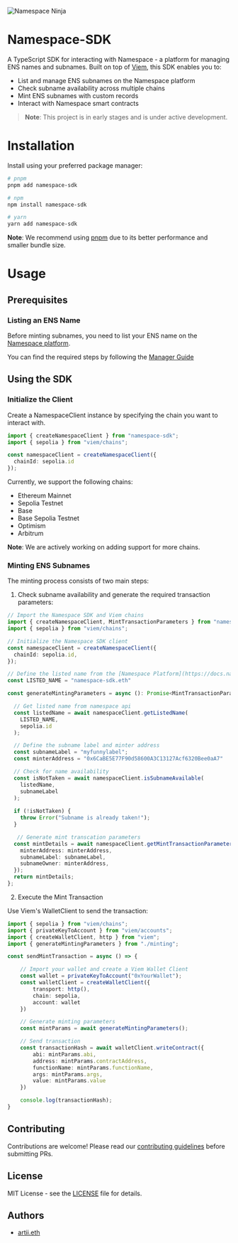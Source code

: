 ![Namespace Ninja](https://namespace.fra1.cdn.digitaloceanspaces.com/brand/logo_small.png)
# Namespace-SDK

A TypeScript SDK for interacting with Namespace - a platform for managing ENS names and subnames. Built on top of [Viem](https://viem.sh), this SDK enables you to:
* List and manage ENS subnames on the Namespace platform
* Check subname availability across multiple chains
* Mint ENS subnames with custom records
* Interact with Namespace smart contracts

> **Note**: This project is in early stages and is under active development.

# Installation

Install using your preferred package manager:

```bash
# pnpm
pnpm add namespace-sdk

# npm
npm install namespace-sdk

# yarn
yarn add namespace-sdk
```
**Note**: We recommend using [pnpm](https://pnpm.io/) due to its better performance and smaller bundle size.

# Usage

## Prerequisites

### Listing an ENS Name

Before minting subnames, you need to list your ENS name on the [Namespace platform](https://app.namespace.tech).

You can find the required steps by following the [Manager Guide](https://docs.namespace.tech/namespace-platform/manager/listing-an-ens-name#listing-an-ens-name)

## Using the SDK

### Initialize the Client

Create a NamespaceClient instance by specifying the chain you want to interact with.

```typescript
import { createNamespaceClient } from "namespace-sdk";
import { sepolia } from "viem/chains";

const namespaceClient = createNamespaceClient({
  chainId: sepolia.id
});
```

Currently, we support the following chains:
- Ethereum Mainnet 
- Sepolia Testnet 
- Base 
- Base Sepolia Testnet 
- Optimism 
- Arbitrum 

**Note**: We are actively working on adding support for more chains.

### Minting ENS Subnames

The minting process consists of two main steps:
1. Check subname availability and generate the required transaction parameters:
```typescript
// Import the Namespace SDK and Viem chains
import { createNamespaceClient, MintTransactionParameters } from "namespace-sdk";
import { sepolia } from "viem/chains";

// Initialize the Namespace SDK client
const namespaceClient = createNamespaceClient({
  chainId: sepolia.id,
});

// Define the listed name from the [Namespace Platform](https://docs.namespace.tech/namespace-platform/manager/listing-an-ens-name#listing-an-ens-name) in the previous step
const LISTED_NAME = "namespace-sdk.eth"

const generateMintingParameters = async (): Promise<MintTransactionParameters> => {

  // Get listed name from namespace api
  const listedName = await namespaceClient.getListedName(
    LISTED_NAME,
    sepolia.id
  );

  // Define the subname label and minter address
  const subnameLabel = "myfunnylabel";
  const minterAddress = "0x6CaBE5E77F90d58600A3C13127Acf6320Bee0aA7"

  // Check for name availability
  const isNotTaken = await namespaceClient.isSubnameAvailable(
    listedName,
    subnameLabel
  );
  
  if (!isNotTaken) {
    throw Error("Subname is already taken!");
  }

   // Generate mint transcation parameters
  const mintDetails = await namespaceClient.getMintTransactionParameters(listedName, {
    minterAddress: minterAddress,
    subnameLabel: subnameLabel,
    subnameOwner: minterAddress,
  });
  return mintDetails;
};
```

2. Execute the Mint Transaction

Use Viem's WalletClient to send the transaction:

```typescript
import { sepolia } from "viem/chains";
import { privateKeyToAccount } from "viem/accounts";
import { createWalletClient, http } from "viem";
import { generateMintingParameters } from "./minting";

const sendMintTransaction = async () => {

    // Import your wallet and create a Viem Wallet Client
    const wallet = privateKeyToAccount("0xYourWallet");
    const walletClient = createWalletClient({
        transport: http(),
        chain: sepolia,
        account: wallet
    })

    // Generate minting parameters
    const mintParams = await generateMintingParameters();

    // Send transaction
    const transactionHash = await walletClient.writeContract({
        abi: mintParams.abi,
        address: mintParams.contractAddress,
        functionName: mintParams.functionName,
        args: mintParams.args,
        value: mintParams.value
    })

    console.log(transactionHash);
}
```

## Contributing

Contributions are welcome! Please read our [contributing guidelines](CONTRIBUTING.md) before submitting PRs.

## License

MIT License - see the [LICENSE](LICENSE) file for details.

## Authors
- [artii.eth](https://github.com/nenadmitt)

